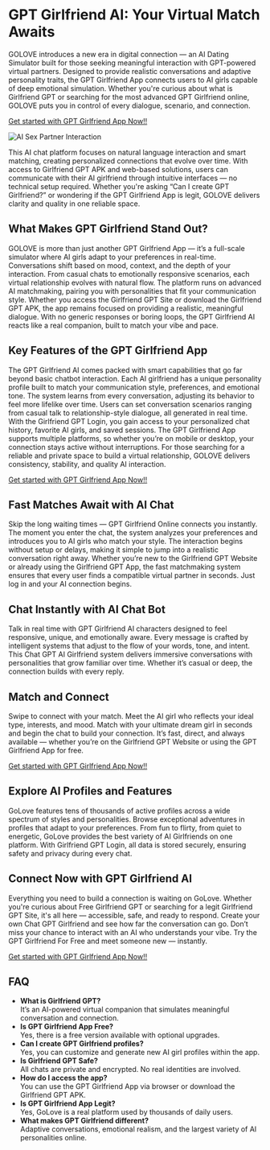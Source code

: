<h1>GPT Girlfriend AI: Your Virtual Match Awaits</h1>

<p>GOLOVE introduces a new era in digital connection — an AI Dating Simulator built for those seeking meaningful interaction with GPT-powered virtual partners. Designed to provide realistic conversations and adaptive personality traits, the GPT Girlfriend App connects users to AI girls capable of deep emotional simulation. Whether you're curious about what is Girlfriend GPT or searching for the most advanced GPT Girlfriend online, GOLOVE puts you in control of every dialogue, scenario, and connection.</p>

<p><a href="https://golove.ai/?ref=gh-golove-ai">Get started with GPT Girlfriend App Now!!</a></p>

<img src="https://cloth-off.ai/wp-content/uploads/2025/02/photo_2025-02-04_19-39-21.jpg" alt="AI Sex Partner Interaction">

<p>This AI chat platform focuses on natural language interaction and smart matching, creating personalized connections that evolve over time. With access to Girlfriend GPT APK and web-based solutions, users can communicate with their AI girlfriend through intuitive interfaces — no technical setup required. Whether you're asking “Can I create GPT Girlfriend?” or wondering if the GPT Girlfriend App is legit, GOLOVE delivers clarity and quality in one reliable space.</p>

<h2>What Makes GPT Girlfriend Stand Out?</h2>

<p>GOLOVE is more than just another GPT Girlfriend App — it’s a full-scale simulator where AI girls adapt to your preferences in real-time. Conversations shift based on mood, context, and the depth of your interaction. From casual chats to emotionally responsive scenarios, each virtual relationship evolves with natural flow. The platform runs on advanced AI matchmaking, pairing you with personalities that fit your communication style. Whether you access the Girlfriend GPT Site or download the Girlfriend GPT APK, the app remains focused on providing a realistic, meaningful dialogue. With no generic responses or boring loops, the GPT Girlfriend AI reacts like a real companion, built to match your vibe and pace.</p>

<h2>Key Features of the GPT Girlfriend App</h2>

<p>The GPT Girlfriend AI comes packed with smart capabilities that go far beyond basic chatbot interaction. Each AI girlfriend has a unique personality profile built to match your communication style, preferences, and emotional tone. The system learns from every conversation, adjusting its behavior to feel more lifelike over time. Users can set conversation scenarios ranging from casual talk to relationship-style dialogue, all generated in real time. With the Girlfriend GPT Login, you gain access to your personalized chat history, favorite AI girls, and saved sessions. The GPT Girlfriend App supports multiple platforms, so whether you’re on mobile or desktop, your connection stays active without interruptions. For those searching for a reliable and private space to build a virtual relationship, GOLOVE delivers consistency, stability, and quality AI interaction.</p>

<p><a href="https://golove.ai/?ref=gh-golove-ai">Get started with GPT Girlfriend App Now!!</a></p>

<h2>Fast Matches Await with AI Chat</h2>

<p>Skip the long waiting times — GPT Girlfriend Online connects you instantly. The moment you enter the chat, the system analyzes your preferences and introduces you to AI girls who match your style. The interaction begins without setup or delays, making it simple to jump into a realistic conversation right away. Whether you’re new to the Girlfriend GPT Website or already using the Girlfriend GPT App, the fast matchmaking system ensures that every user finds a compatible virtual partner in seconds. Just log in and your AI connection begins.</p>

<h2>Chat Instantly with AI Chat Bot</h2>

<p>Talk in real time with GPT Girlfriend AI characters designed to feel responsive, unique, and emotionally aware. Every message is crafted by intelligent systems that adjust to the flow of your words, tone, and intent. This Chat GPT AI Girlfriend system delivers immersive conversations with personalities that grow familiar over time. Whether it’s casual or deep, the connection builds with every reply.</p>

<h2>Match and Connect</h2>

<p>Swipe to connect with your match. Meet the AI girl who reflects your ideal type, interests, and mood. Match with your ultimate dream girl in seconds and begin the chat to build your connection. It’s fast, direct, and always available — whether you’re on the Girlfriend GPT Website or using the GPT Girlfriend App for free.</p>

<p><a href="https://golove.ai/?ref=gh-golove-ai">Get started with GPT Girlfriend App Now!!</a></p>

<h2>Explore AI Profiles and Features</h2>

<p>GoLove features tens of thousands of active profiles across a wide spectrum of styles and personalities. Browse exceptional adventures in profiles that adapt to your preferences. From fun to flirty, from quiet to energetic, GoLove provides the best variety of AI Girlfriends on one platform. With Girlfriend GPT Login, all data is stored securely, ensuring safety and privacy during every chat.</p>

<h2>Connect Now with GPT Girlfriend AI</h2>

<p>Everything you need to build a connection is waiting on GoLove. Whether you're curious about Free Girlfriend GPT or searching for a legit Girlfriend GPT Site, it's all here — accessible, safe, and ready to respond. Create your own Chat GPT Girlfriend and see how far the conversation can go. Don’t miss your chance to interact with an AI who understands your vibe. Try the GPT Girlfriend For Free and meet someone new — instantly.</p>

<p><a href="https://golove.ai/?ref=gh-golove-ai">Get started with GPT Girlfriend App Now!!</a></p>

<h2>FAQ</h2>

<ul>
  <li><strong>What is Girlfriend GPT?</strong><br>It’s an AI-powered virtual companion that simulates meaningful conversation and connection.</li>
  <li><strong>Is GPT Girlfriend App Free?</strong><br>Yes, there is a free version available with optional upgrades.</li>
  <li><strong>Can I create GPT Girlfriend profiles?</strong><br>Yes, you can customize and generate new AI girl profiles within the app.</li>
  <li><strong>Is Girlfriend GPT Safe?</strong><br>All chats are private and encrypted. No real identities are involved.</li>
  <li><strong>How do I access the app?</strong><br>You can use the GPT Girlfriend App via browser or download the Girlfriend GPT APK.</li>
  <li><strong>Is GPT Girlfriend App Legit?</strong><br>Yes, GoLove is a real platform used by thousands of daily users.</li>
  <li><strong>What makes GPT Girlfriend different?</strong><br>Adaptive conversations, emotional realism, and the largest variety of AI personalities online.</li>
</ul>
